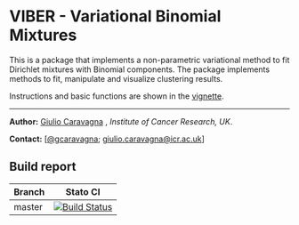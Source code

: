 # VIBER - Variational Binomial Mixtures

This is a package that implements a non-parametric variational method to fit Dirichlet mixtures with Binomial components. The package implements methods to fit, manipulate and visualize clustering results.

Instructions and basic functions are shown in the [vignette](https://github.com/caravagn/mvbmm/blob/master/vignette/Example.md).

***
**Author:** [Giulio Caravagna](https://sites.google.com/site/giuliocaravagna/) , _Institute of Cancer Research, UK_.

**Contact:** [[@gcaravagna](https://twitter.com/gcaravagna); [giulio.caravagna@icr.ac.uk](mailto:giulio.caravagna@icr.ac.uk)]

## Build report

| Branch              | Stato CI      |
|---------------------|---------------|
| master | [![Build Status](https://travis-ci.org/caravagn/VIBER.svg?branch=master)](https://travis-ci.org/caravagn/VIBER) |



